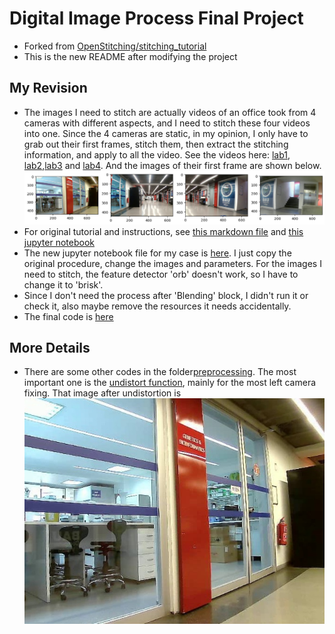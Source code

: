 # Digital Image Process Final Project

- Forked from [OpenStitching/stitching_tutorial](https://github.com/OpenStitching/stitching_tutorial)
- This is the new README after modifying the project

## My Revision

- The images I need to stitch are actually videos of an office took from 4 cameras with different aspects, and I need to stitch these four videos into one. Since the 4 cameras are static, in my opinion, I only have to grab out their first frames, stitch them, then extract the stitching information, and apply to all the video. See the videos here: [lab1](./testolabc1.avi), [lab2](./testolabc2.avi),[lab3](./testolabc3.avi) and [lab4](./testolabc4.avi). And the images of their first frame are shown below.
![All first frames](./all4imgs.png)
- For original tutorial and instructions, see [this markdown file](./README_original.md) and [this jupyter notebook](./Stitching%20Tutorial.ipynb)
- The new jupyter notebook file for my case is [here](./Stitching_Tutorial_Mine.ipynb). I just copy the original procedure, change the images and parameters. For the images I need to stitch, the feature detector 'orb' doesn't work, so I have to change it to 'brisk'.
- Since I don't need the process after 'Blending' block, I didn't run it or check it, also maybe remove the resources it needs accidentally.
- The final code is [here](./runMe.py)

## More Details

- There are some other codes in the folder[preprocessing](./pre_processing/). The most important one is the [undistort function](./pre_processing/Undistort.py), mainly for the most left camera fixing. That image after undistortion is ![image1](./labc1_2.jpg)
